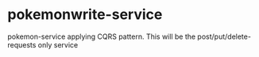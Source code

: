 # pokemonwrite-service
pokemon-service applying CQRS pattern. This will be the post/put/delete-requests only service
